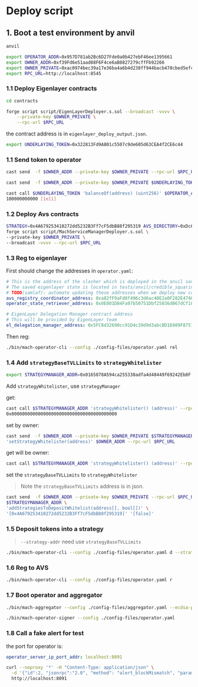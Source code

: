 # Deploy script

## 1. Boot a test environment by anvil

```bash
anvil
```

```bash
export OPERATOR_ADDR=0x957D781ab2Bc6D27Fde0a0b427ebF46ee1395661
export OWNER_ADDR=0xf39Fd6e51aad88F6F4ce6aB8827279cffFb92266
export OWNER_PRIVATE=0xac0974bec39a17e36ba4a6b4d238ff944bacb478cbed5efcae784d7bf4f2ff80
export RPC_URL=http://localhost:8545
```

### 1.1 Deploy Eigenlayer contracts

```bash
cd contracts

forge script script/EigenLayerDeployer.s.sol --broadcast -vvvv \
    --private-key $OWNER_PRIVATE \
    --rpc-url $RPC_URL
```

the contract address is in `eigenlayer_deploy_output.json`.

```bash
export UNDERLAYING_TOKEN=0x322813Fd9A801c5507c9de605d63CEA4f2CE6c44
```

### 1.1 Send token to operator

```bash
cast send  -f $OWNER_ADDR --private-key $OWNER_PRIVATE --rpc-url $RPC_URL --value 2ether $OPERATOR_ADDR

cast send  -f $OWNER_ADDR --private-key $OWNER_PRIVATE $UNDERLAYING_TOKEN --rpc-url $RPC_URL 'transfer(address, uint256) (bool)' $OPERATOR_ADDR 100000000000 
```

```bash
cast call $UNDERLAYING_TOKEN 'balanceOf(address) (uint256)' $OPERATOR_ADDR  --rpc-url $RPC_URL
100000000000 [1e11]
```

### 1.2 Deploy Avs contracts

```bash
STRATEGY=0x4A679253410272dd5232B3Ff7cF5dbB88f295319 AVS_DIRECTORY=0xDc64a140Aa3E981100a9becA4E685f962f0cF6C9 DELEGATION_MANAGER=0x5FC8d32690cc91D4c39d9d3abcBD16989F875707 \
forge script script/MachServiceManagerDeployer.s.sol \
--private-key $OWNER_PRIVATE \
--broadcast -vvvv --rpc-url $RPC_URL
```

### 1.3 Reg to eigenlayer

First should change the addresses in `operator.yaml`:

```yaml
# This is the address of the slasher which is deployed in the anvil saved state
# The saved eigenlayer state is located in tests/anvil/credible_squaring_avs_deployment_output.json
# TODO(samlaf): automate updating these addresses when we deploy new contracts
avs_registry_coordinator_address: 0xa82fF9aFd8f496c3d6ac40E2a0F282E47488CFc9
operator_state_retriever_address: 0x0E801D84Fa97b50751Dbf25036d067dCf18858bF

# EigenLayer Delegation Manager contract address
# This will be provided by EigenLayer team
el_delegation_manager_address: 0x5FC8d32690cc91D4c39d9d3abcBD16989F875707
```

Then reg:

```bash
./bin/mach-operator-cli --config ./config-files/operator.yaml rel
```

### 1.4 Add `strategyBaseTVLLimits` to `strategyWhitelister`

```bash
export STRATEGYMANAGER_ADDR=0x0165878A594ca255338adfa4d48449f69242Eb8F
```

Add `strategyWhitelister`, use `strategyManager`

get:

```bash
cast call $STRATEGYMANAGER_ADDR 'strategyWhitelister() (address)' --rpc-url $RPC_URL
0x0000000000000000000000000000000000000000
```

set by owner:

```bash
cast send  -f $OWNER_ADDR --private-key $OWNER_PRIVATE $STRATEGYMANAGER_ADDR \
'setStrategyWhitelister(address)' $OWNER_ADDR --rpc-url $RPC_URL
```

get will be owner:

```bash
cast call $STRATEGYMANAGER_ADDR 'strategyWhitelister() (address)' --rpc-url $RPC_URL
```

set the `strategyBaseTVLLimits` to `strategyWhitelister`

> Note the `strategyBaseTVLLimits` address is in json.

```bash
cast send  -f $OWNER_ADDR --private-key $OWNER_PRIVATE --rpc-url $RPC_URL \
$STRATEGYMANAGER_ADDR \
'addStrategiesToDepositWhitelist(address[], bool[])' \
'[0x4A679253410272dd5232B3Ff7cF5dbB88f295319]' '[false]' 
```

### 1.5 Deposit tokens into a strategy

> `--strategy-addr` need use `strategyBaseTVLLimits`

```bash
./bin/mach-operator-cli --config ./config-files/operator.yaml d --strategy-addr 0x4A679253410272dd5232B3Ff7cF5dbB88f295319 --amount 10000000
```

### 1.6 Reg to AVS

```bash
./bin/mach-operator-cli --config ./config-files/operator.yaml r   
```

### 1.7 Boot operator and aggregator

```bash
./bin/mach-aggregator --config ./config-files/aggregator.yaml --ecdsa-private-key $OWNER_PRIVATE --avs-deployment ./contracts/script/output/machavs_deploy_output.json
```

```bash
./bin/mach-operator-signer --config ./config-files/operator.yaml 
```

### 1.8 Call a fake alert for test

the port for operator is:

```yaml
operator_server_ip_port_addr: localhost:8091
```

```bash
curl --noproxy '*' -H "Content-Type: application/json" \
  -d '{"id":2, "jsonrpc":"2.0", "method": "alert_blockMismatch", "params":{"invalid_output_root": "5FC8d32690cc91D4c39d9d3abcBD16989F875700000000000000000000000000", "expect_output_root": "5FC8d32690cc91D4c39d9d3abcBD16989F875700000000000000000000000000", "l2_block_number": 2000}}' \
  http://localhost:8091
```